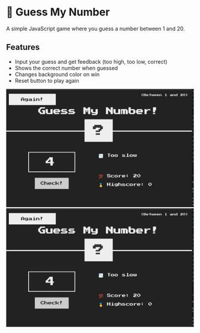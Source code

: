 # 🎲 Guess My Number

A simple JavaScript game where you guess a number between 1 and 20.

## Features

- Input your guess and get feedback (too high, too low, correct)
- Shows the correct number when guessed
- Changes background color on win
- Reset button to play again

![App Screenshot](./01.png)
![App Screenshot](./01.png)
